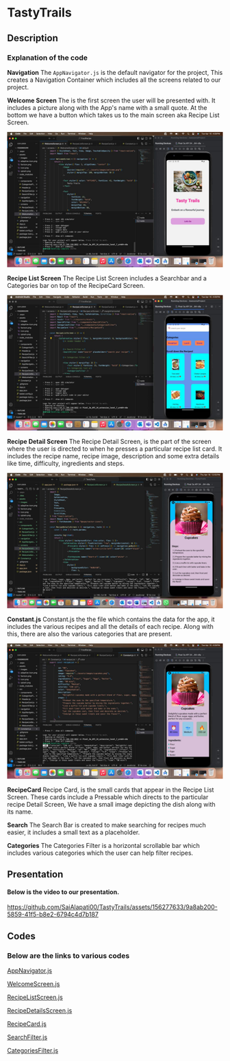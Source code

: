 # TastyTrails

## Description

### Explanation of the code

**Navigation**
The `AppNavigator.js` is the default navigator for the project, This creates a Navigation Container which includes all the screens related to our project.

**Welcome Screen**
The is the first screen the user will be presented with. It includes a picture along with the App's name with a small quote. At the bottom we have a button which takes us to the main screen aka Recipe List Screen.

![Welcome Screen](1.jpg)

**Recipe List Screen**
The Recipe List Screen includes a Searchbar and a Categories bar on top of the RecipeCard Screen.

![Recipe List Screen](2.jpg)

**Recipe Detail Screen**
The Recipe Detail Screen, is the part of the screen where the user is directed to when he presses a particular recipe list card. It includes the recipe name, recipe image, description and some extra details like time, difficulty, ingredients and steps.

![Recipe Details Screen](4.jpg)


**Constant.js**
Constant.js the the file which contains the data for the app, it includes the various recipes and all the details of each recipe. Along with this, there are also the various categories that are present.

![Constant.js](3.jpg)

**RecipeCard**
Recipe Card, is the small cards that appear in the Recipe List Screen. These cards include a Pressable which directs to the particular recipe Detail Screen, We have a small image depicting the dish along with its name.

**Search**
The Search Bar is created to make searching for recipes much easier, it includes a small text as a placeholder. 

**Categories**
The Categories Filter is a horizontal scrollable bar which includes various categories which the user can help filter recipes.

## Presentation

#### Below is the video to our presentation.

https://github.com/SaiAlapati00/TastyTrails/assets/156277633/9a8ab200-5859-41f5-b8e2-6794c4d7b187

## Codes

### Below are the links to various codes

[AppNavigator.js](/src/navigation/AppNavigator.js)

[WelcomeScreen.js](/src/screens/WelcomeScreen.js)

[RecipeListScreen.js](/src/screens/RecipeListScreen.js)

[RecipeDetailsScreen.js](/src/screens/RecipeDetailsScreen.js)

[RecipeCard.js](/src/components/RecipeCard.js)

[SearchFilter.js](/src/components/SearchFilter.js)

[CategoriesFilter.js](/src/components/CategoriesFilter.js)
